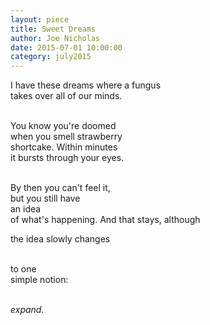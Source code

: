 ```yaml
---
layout: piece
title: Sweet Dreams
author: Joe Nicholas
date: 2015-07-01 10:00:00
category: july2015
---
```

<p>I have these dreams where a fungus</br>
takes over all of our minds. </br></br>

You know you're doomed </br>
when you smell strawberry</br>
shortcake. Within minutes </br>
it bursts through your eyes. </br></br>

By then you can't feel it,</br>
but you still have </br>
an idea </br>
of what's happening. And that stays, although</br>

the idea slowly changes</br></br>

to one</br>
simple notion:</br></br>

<i>expand.</i>